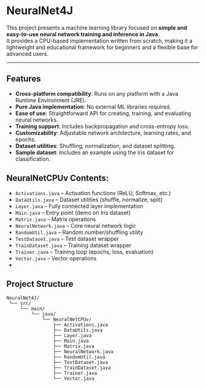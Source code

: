 # NeuralNet4J

This project presents a machine learning library focused on **simple and easy-to-use neural network training and inference in Java**.  
It provides a CPU-based implementation written from scratch, making it a lightweight and educational framework for beginners and a flexible base for advanced users.  

---

## Features
- **Cross-platform compatibility**: Runs on any platform with a Java Runtime Environment (JRE).
- **Pure Java implementation**: No external ML libraries required.
- **Ease of use**: Straightforward API for creating, training, and evaluating neural networks.
- **Training support**: Includes backpropagation and cross-entropy loss.
- **Customizability**: Adjustable network architecture, learning rates, and epochs.
- **Dataset utilities**: Shuffling, normalization, and dataset splitting.
- **Sample dataset**: Includes an example using the Iris dataset for classification.

## NeuralNetCPUv Contents:
- `Activations.java` – Activation functions (ReLU, Softmax, etc.)
- `DataUtils.java` – Dataset utilities (shuffle, normalize, split)
- `Layer.java` – Fully connected layer implementation
- `Main.java` – Entry point (demo on Iris dataset)
- `Matrix.java` – Matrix operations
- `NeuralNetwork.java` – Core neural network logic
- `RandomUtil.java` – Random number/shuffling utility
- `TestDataset.java` – Test dataset wrapper
- `TrainDataset.java` – Training dataset wrapper
- `Trainer.java` – Training loop (epochs, loss, evaluation)
- `Vector.java` – Vector operations
- 
## Project Structure

```plaintext
NeuralNet4J/
 └── src/
     └── main/
         └── java/
             └── NeuralNetCPUv/
                 ├── Activations.java
                 ├── DataUtils.java
                 ├── Layer.java
                 ├── Main.java
                 ├── Matrix.java
                 ├── NeuralNetwork.java
                 ├── RandomUtil.java
                 ├── TestDataset.java
                 ├── TrainDataset.java
                 ├── Trainer.java
                 └── Vector.java


